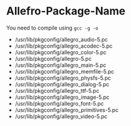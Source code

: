# Allefro-Package-Name

You need to compile using `gcc -g -o`

- /usr/lib/pkgconfig/allegro_audio-5.pc
- /usr/lib/pkgconfig/allegro_acodec-5.pc
- /usr/lib/pkgconfig/allegro_color-5.pc
- /usr/lib/pkgconfig/allegro-5.pc
- /usr/lib/pkgconfig/allegro_main-5.pc
- /usr/lib/pkgconfig/allegro_memfile-5.pc
- /usr/lib/pkgconfig/allegro_physfs-5.pc
- /usr/lib/pkgconfig/allegro_dialog-5.pc
- /usr/lib/pkgconfig/allegro_ttf-5.pc
- /usr/lib/pkgconfig/allegro_image-5.pc
- /usr/lib/pkgconfig/allegro_font-5.pc
- /usr/lib/pkgconfig/allegro_primitives-5.pc
- /usr/lib/pkgconfig/allegro_video-5.pc
